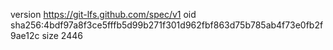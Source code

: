version https://git-lfs.github.com/spec/v1
oid sha256:4bdf97a8f3ce5fffb5d99b271f301d962fbf863d75b785ab4f73e0fb2f9ae12c
size 2446
